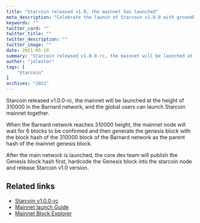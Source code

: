 ```yaml
---
title: "Starcoin released v1.0, the mainnet has launched"
meta_description: "Celebrate the launch of Starcoin v1.0.0 with groundbreaking features for Move blockchain innovation."
keywords: ""
twitter_card: ""
twitter_title: ""
twitter_description: ""
twitter_image: ""
date: 2021-05-18
summary: "Starcoin released v1.0.0-rc, the mainnet will be launched at the height of 310000 in the Barnard network, and the global users can launch Starcoin mainnet together."
author: "jolestar"
tags: [
    "Starcoin"
]
archives: "2021"
---
```


Starcoin released v1.0.0-rc, the mainnet will be launched at the height of 310000 in the Barnard network, and the global users can launch Starcoin mainnet together.

When the Barnard network reaches 310000 height, the mainnet node will wait for 6 blocks to be confirmed and then generate the genesis block with the block hash of the 310000 block of the Barnard network as the parent hash of the mainnet genesis block.

After the main network is launched, the core dev team will publish the Genesis block hash first, hardcode the Genesis block into the starcoin node and release Starcoin v1.0 version.

## Related links

* [Starcoin v1.0.0-rc](https://github.com/starcoinorg/starcoin/releases/tag/v1.0.0-rc)
* [Mainnet launch Guide](https://github.com/starcoinorg/starcoin/discussions/2506)
* [Mainnet Block Explorer](https://stcscan.io/main)

